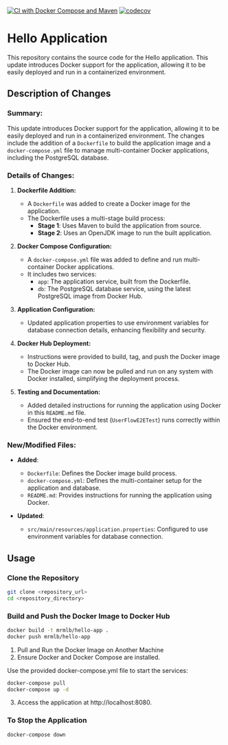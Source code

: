 [![CI with Docker Compose and Maven](https://github.com/mrmlb94/hello/actions/workflows/maven.yml/badge.svg)](https://github.com/mrmlb94/hello/actions/workflows/maven.yml)
[![codecov](https://codecov.io/github/mrmlb94/hello/graph/badge.svg?token=UZPZ0UC5J3)](https://codecov.io/github/mrmlb94/hello)

# Hello Application

This repository contains the source code for the Hello application. 
This update introduces Docker support for the application, allowing it to be easily deployed and run in a containerized environment.

## Description of Changes

### Summary:
This update introduces Docker support for the application, allowing it to be easily deployed and run in a containerized environment. 
The changes include the addition of a `Dockerfile` to build the application image and a `docker-compose.yml` file to manage multi-container Docker applications, including the PostgreSQL database.

### Details of Changes:

1. **Dockerfile Addition:**
    - A `Dockerfile` was added to create a Docker image for the application.
    - The Dockerfile uses a multi-stage build process:
        - **Stage 1**: Uses Maven to build the application from source.
        - **Stage 2**: Uses an OpenJDK image to run the built application.

2. **Docker Compose Configuration:**
    - A `docker-compose.yml` file was added to define and run multi-container Docker applications.
    - It includes two services:
        - `app`: The application service, built from the Dockerfile.
        - `db`: The PostgreSQL database service, using the latest PostgreSQL image from Docker Hub.

3. **Application Configuration:**
    - Updated application properties to use environment variables for database connection details, enhancing flexibility and security.

4. **Docker Hub Deployment:**
    - Instructions were provided to build, tag, and push the Docker image to Docker Hub.
    - The Docker image can now be pulled and run on any system with Docker installed, simplifying the deployment process.

5. **Testing and Documentation:**
    - Added detailed instructions for running the application using Docker in this `README.md` file.
    - Ensured the end-to-end test (`UserFlowE2ETest`) runs correctly within the Docker environment.

### New/Modified Files:

- **Added**:
    - `Dockerfile`: Defines the Docker image build process.
    - `docker-compose.yml`: Defines the multi-container setup for the application and database.
    - `README.md`: Provides instructions for running the application using Docker.

- **Updated**:
    - `src/main/resources/application.properties`: Configured to use environment variables for database connection.

## Usage

### Clone the Repository
```sh
git clone <repository_url>
cd <repository_directory>
```

### Build and Push the Docker Image to Docker Hub
```sh
docker build -t mrmlb/hello-app .
docker push mrmlb/hello-app
```

1.  Pull and Run the Docker Image on Another Machine
2.  Ensure Docker and Docker Compose are installed.

Use the provided docker-compose.yml file to start the services:

```sh
docker-compose pull
docker-compose up -d
```

3.  Access the application at http://localhost:8080.



### To Stop the Application

```sh
docker-compose down
```


